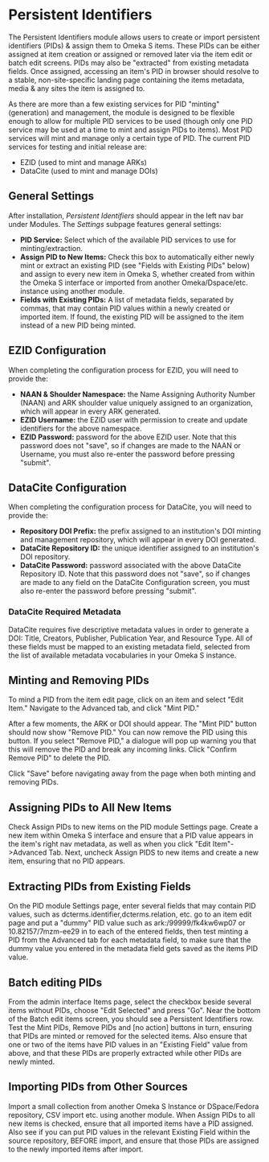 # Persistent Identifiers 

The Persistent Identifiers module allows users to create or import persistent identifiers (PIDs) & assign them to Omeka S items. These PIDs can be either assigned at item creation or assigned or removed later via the item edit or batch edit screens. PIDs may also be "extracted" from existing metadata fields. Once assigned, accessing an item's PID in browser should resolve to a stable, non-site-specific landing page containing the items metadata, media & any sites the item is assigned to.

As there are more than a few existing services for PID "minting" (generation) and management, the module is designed to be flexible enough to allow for multiple PID services to be used (though only one PID service may be used at a time to mint and assign PIDs to items). Most PID services will mint and manage only a certain type of PID. The current PID services for testing and initial release are:

+ EZID (used to mint and manage ARKs)
+ DataCite (used to mint and manage DOIs)

## General Settings

After installation, _Persistent Identifiers_ should appear in the left nav bar under Modules. The _Settings_ subpage features general settings:

+ **PID Service:** Select which of the available PID services to use for minting/extraction.
+ **Assign PID to New Items:** Check this box to automatically either newly mint or extract an existing PID (see "Fields with Existing PIDs" below) and assign to every new item in Omeka S, whether created from within the Omeka S interface or imported from another Omeka/Dspace/etc. instance using another module.
+ **Fields with Existing PIDs:** A list of metadata fields, separated by commas, that may contain PID values within a newly created or imported item. If found, the existing PID will be assigned to the item instead of a new PID being minted.

## EZID Configuration

When completing the configuration process for EZID, you will need to provide the:
+ **NAAN & Shoulder Namespace:** the Name Assigning Authority Number (NAAN) and ARK shoulder value uniquely assigned to an organization, which will appear in every ARK generated. 
+ **EZID Username:** the EZID user with permission to create and update identifiers for the above namespace. 
+ **EZID Password:** password for the above EZID user. Note that this password does not "save", so if changes are made to the NAAN or Username, you must also re-enter the password before pressing "submit".

## DataCite Configuration

When completing the configuration process for DataCite, you will need to provide the:
+ **Repository DOI Prefix:** the prefix assigned to an institution's DOI minting and management repository, which will appear in every DOI generated. 
+ **DataCite Repository ID:** the unique identifier assigned to an institution's DOI repository. 
+ **DataCite Password:** password associated with the above DataCite Repository ID. Note that this password does not "save", so if changes are made to any field on the DataCite Configuration screen, you must also re-enter the password before pressing "submit".

### DataCite Required Metadata
DataCite requires five descriptive metadata values in order to generate a DOI: Title, Creators, Publisher, Publication Year, and Resource Type. All of these fields must be mapped to an existing metadata field, selected from the list of available metadata vocabularies in your Omeka S instance.

## Minting and Removing PIDs

To mind a PID from the item edit page, click on an item and select "Edit Item." Navigate to the Advanced tab, and click "Mint PID." 

After a few moments, the ARK or DOI should appear. The "Mint PID" button should now show "Remove PID." You can now remove the PID using this button. If you select "Remove PID," a dialogue will pop up warning you that this will remove the PID and break any incoming links. Click "Confirm Remove PID" to delete the PID.

Click "Save" before navigating away from the page when both minting and removing PIDs.

## Assigning PIDs to All New Items

Check Assign PIDs to new items on the PID module Settings page. Create a new item within Omeka S interface and ensure that a PID value appears in the item's right nav metadata, as well as when you click "Edit Item"->Advanced Tab. Next, uncheck Assign PIDS to new items and create a new item, ensuring that no PID appears.

## Extracting PIDs from Existing Fields

On the PID module Settings page, enter several fields that may contain PID values, such as dcterms.identifier,dcterms.relation, etc. go to an item edit page and put a "dummy" PID value such as ark:/99999/fk4kw6wp07 or 10.82157/7mzm-ee29 in to each of the entered fields, then test minting a PID from the Advanced tab for each metadata field, to make sure that the dummy value you entered in the metadata field gets saved as the items PID value.

## Batch editing PIDs

From the admin interface Items page, select the checkbox beside several items without PIDs, choose "Edit Selected" and press "Go". Near the bottom of the Batch edit items screen, you should see a Persistent Identifiers row. Test the Mint PIDs, Remove PIDs and [no action] buttons in turn, ensuring that PIDs are minted or removed for the selected items. Also ensure that one or two of the items have PID values in an "Existing Field" value from above, and that these PIDs are properly extracted while other PIDs are newly minted.

## Importing PIDs from Other Sources

Import a small collection from another Omeka S Instance or DSpace/Fedora repository, CSV import etc. using another module. When Assign PIDs to all new items is checked, ensure that all imported items have a PID assigned. Also see if you can put PID values in the relevant Existing Field within the source repository, BEFORE import, and ensure that those PIDs are assigned to the newly imported items after import.
